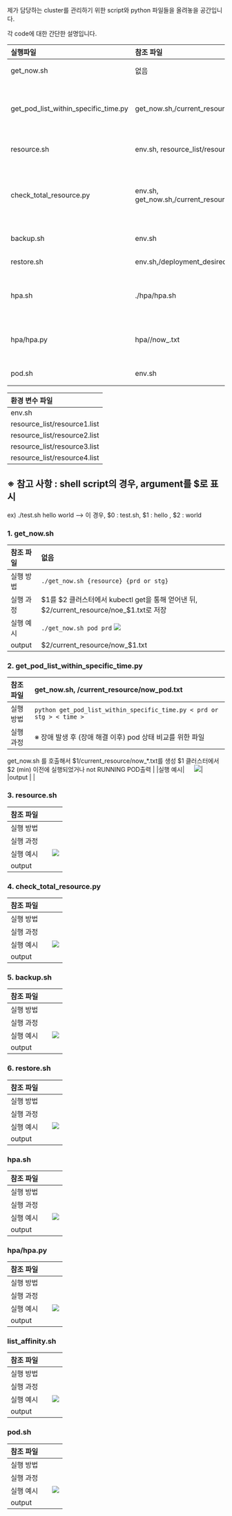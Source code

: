 제가 담당하는 cluster를 관리하기 위한 script와 python 파일들을 올려놓을 공간입니다.

각 code에 대한 간단한 설명입니다.

|실행파일|참조 파일|비고|
|:-----|:-----|:-----|
|get_now.sh	|없음|현재 k8s resource 저장|
|get_pod_list_within_specific_time.py	|get_now.sh,<prd or stg>/current_resource/now_pod.txt|현재 POD의 정보와 backup_latest/에 저장된 정보 비교|
|resource.sh|env.sh, resource_list/resource*.list|All k8s resource backup |
|check_total_resource.py|env.sh, get_now.sh,<prd or stg>/current_resource/now_*.txt,<prd or stg>/backup_latest/get/*|POD를 제외한 모든 resource의 현재정보와 backup_latest에 저장된 정보 비교|
|backup.sh|env.sh|	인증서 교체 작업 준비|
|restore.sh|env.sh,<prd or stg>/deployment_desired_replicas.txt|인증서 교체 작업 준비|
|hpa.sh	|./hpa/hpa.sh <prd or stg>|	참조 deployment가 없는 hpa 목록조회|
|hpa/hpa.py|	hpa/<prd or stg>/now_<deployment or hpa>.txt|참조 deployment가 없는 hpa 목록조회|	|list_affinity.sh|env.sh|Deployment의 affinity 조회|
|pod.sh|env.sh|현재 실행중인 POD조회|


|환경 변수 파일|
|:-----|
|env.sh|
|resource_list/resource1.list|
|resource_list/resource2.list|
|resource_list/resource3.list|
|resource_list/resource4.list|


## ※ 참고 사항 : shell script의 경우, argument를 $로 표시

ex) ./test.sh hello world  --> 이 경우, $0 : test.sh, $1 : hello , $2 : world

### 1. get_now.sh

|참조 파일| 없음|
|:----|:----|
|실행 방법|``` ./get_now.sh {resource} {prd or stg}  ```|
|실행 과정|$1를 $2 클러스터에서 kubectl get을 통해 얻어낸 뒤, $2/current_resource/noe_$1.txt로 저장|
|실행 예시| ``` ./get_now.sh pod prd ``` <img src="/images/cluster/script5.jpg">|
|output | $2/current_resource/now_$1.txt|

### 2. get_pod_list_within_specific_time.py

|참조 파일| get_now.sh, <prd or stg>/current_resource/now_pod.txt |
|:----|:----|
|실행 방법|``` python get_pod_list_within_specific_time.py < prd or stg > < time >   ```|
|실행 과정| ※ 장애 발생 후 (장애 해결 이후) pod 상태 비교를 위한 파일 
get_now.sh 를 호출해서 $1/current_resource/now_*.txt를 생성 
$1 클러스터에서 $2 (min) 이전에 실행되었거나 not RUNNING POD출력 |
|실행 예시| ```  ``` <img src="/images/cluster/script5.jpg">|
|output | |

### 3. resource.sh

|참조 파일| |
|:----|:----|
|실행 방법|```   ```|
|실행 과정| |
|실행 예시| ```  ``` <img src="/images/cluster/script5.jpg">|
|output | |

### 4. check_total_resource.py

|참조 파일| |
|:----|:----|
|실행 방법|```   ```|
|실행 과정| |
|실행 예시| ```  ``` <img src="/images/cluster/script5.jpg">|
|output | |

### 5. backup.sh

|참조 파일| |
|:----|:----|
|실행 방법|```   ```|
|실행 과정| |
|실행 예시| ```  ``` <img src="/images/cluster/script5.jpg">|
|output | |

### 6. restore.sh

|참조 파일| |
|:----|:----|
|실행 방법|```   ```|
|실행 과정| |
|실행 예시| ```  ``` <img src="/images/cluster/script5.jpg">|
|output | |

### hpa.sh

|참조 파일| |
|:----|:----|
|실행 방법|```   ```|
|실행 과정| |
|실행 예시| ```  ``` <img src="/images/cluster/script5.jpg">|
|output | |

### hpa/hpa.py

|참조 파일| |
|:----|:----|
|실행 방법|```   ```|
|실행 과정| |
|실행 예시| ```  ``` <img src="/images/cluster/script5.jpg">|
|output | |

### list_affinity.sh

|참조 파일| |
|:----|:----|
|실행 방법|```   ```|
|실행 과정| |
|실행 예시| ```  ``` <img src="/images/cluster/script5.jpg">|
|output | |

### pod.sh

|참조 파일| |
|:----|:----|
|실행 방법|```   ```|
|실행 과정| |
|실행 예시| ```  ``` <img src="/images/cluster/script5.jpg">|
|output | |



